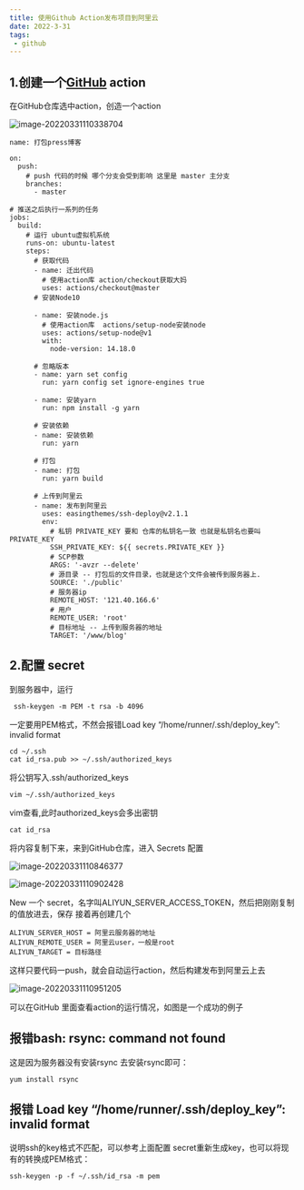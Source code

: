 ```yaml
---
title: 使用Github Action发布项目到阿里云
date: 2022-3-31
tags:
 - github
---
```



## 1.创建一个[GitHub](https://so.csdn.net/so/search?q=GitHub&spm=1001.2101.3001.7020) action

在GitHub仓库选中action，创造一个action

![image-20220331110338704](image-20220331110338704.png)

```
name: 打包press博客

on:
  push:
    # push 代码的时候 哪个分支会受到影响 这里是 master 主分支
    branches:
      - master

# 推送之后执行一系列的任务
jobs:
  build:
    # 运行 ubuntu虚拟机系统
    runs-on: ubuntu-latest
    steps:
      # 获取代码
      - name: 迁出代码
        # 使用action库 action/checkout获取大妈
        uses: actions/checkout@master
      # 安装Node10

      - name: 安装node.js
        # 使用action库  actions/setup-node安装node
        uses: actions/setup-node@v1
        with:
          node-version: 14.18.0

      # 忽略版本
      - name: yarn set config
        run: yarn config set ignore-engines true
        
      - name: 安装yarn
        run: npm install -g yarn

      # 安装依赖
      - name: 安装依赖
        run: yarn

      # 打包
      - name: 打包
        run: yarn build

      # 上传到阿里云
      - name: 发布到阿里云
        uses: easingthemes/ssh-deploy@v2.1.1
        env:
          # 私钥 PRIVATE_KEY 要和 仓库的私钥名一致 也就是私钥名也要叫 PRIVATE_KEY
          SSH_PRIVATE_KEY: ${{ secrets.PRIVATE_KEY }}
          # SCP参数
          ARGS: '-avzr --delete'
          # 源目录 -- 打包后的文件目录，也就是这个文件会被传到服务器上.
          SOURCE: './public'
          # 服务器ip
          REMOTE_HOST: '121.40.166.6'
          # 用户
          REMOTE_USER: 'root'
          # 目标地址 -- 上传到服务器的地址
          TARGET: '/www/blog'
```

## 2.配置 secret

到服务器中，运行

```
 ssh-keygen -m PEM -t rsa -b 4096
```

一定要用PEM格式，不然会报错Load key “/home/runner/.ssh/deploy_key”: invalid format

```
cd ~/.ssh
cat id_rsa.pub >> ~/.ssh/authorized_keys
```

将公钥写入.ssh/authorized_keys

```
vim ~/.ssh/authorized_keys 
```

vim查看,此时authorized_keys会多出密钥

```
cat id_rsa
```

将内容复制下来，来到GitHub仓库，进入 Secrets 配置

![image-20220331110846377](image-20220331110846377.png)

![image-20220331110902428](image-20220331110902428.png)

New 一个 secret，名字叫ALIYUN_SERVER_ACCESS_TOKEN，然后把刚刚复制的值放进去，保存
接着再创建几个

```
ALIYUN_SERVER_HOST = 阿里云服务器的地址
ALIYUN_REMOTE_USER = 阿里云user，一般是root
ALIYUN_TARGET = 目标路径
```

这样只要代码一push，就会自动运行action，然后构建发布到阿里云上去

![image-20220331110951205](image-20220331110951205.png)

可以在GitHub 里面查看action的运行情况，如图是一个成功的例子

## 报错bash: rsync: command not found

这是因为服务器没有安装rsync
去安装rsync即可：

```
yum install rsync
```

## 报错 Load key “/home/runner/.ssh/deploy_key”: invalid format

说明ssh的key格式不匹配，可以参考上面配置 secret重新生成key，也可以将现有的转换成PEM格式：

```
ssh-keygen -p -f ~/.ssh/id_rsa -m pem
```

